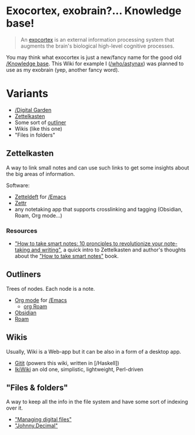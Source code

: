 # Exocortex, exobrain?... Knowledge base!

> An [exocortex](https://transhumanism.fandom.com/wiki/Exocortex) is an external information processing system that augments the brain's biological high-level cognitive processes.

You may think what exocortex is just a new/fancy name for the good old [/Knowledge base](). This Wiki for example I ([/who/astynax]()) was planned to use as my exobrain (yep, another fancy word).

# Variants

- [/Digital Garden]()
- [Zettelkasten](https://zettelkasten.de/posts/overview/)
- Some sort of [outliner](https://en.wikipedia.org/wiki/Outliner)
- Wikis (like this one)
- "Files in folders"

## Zettelkasten

A way to link small notes and can use such links to get some insights about the big areas of information.

Software:

- [Zetteldeft](https://github.com/EFLS/zetteldeft) for [/Emacs]()
- [Zettr](https://www.zettlr.com/)
- any notetaking app that supports crosslinking and tagging (Obsidian, Roam, Org mode...)

### Resources

- ["How to take smart notes: 10 pronciples to revolutionize your note-taking and writing"](https://fortelabs.co/blog/how-to-take-smart-notes), a quick intro to Zettelkasten and author's thoughts about the ["How to take smart notes"](https://www.goodreads.com/book/show/34507927-how-to-take-smart-notes) book.

## Outliners

Trees of nodes. Each node is a note.

- [Org mode](https://orgmode.org/) for [/Emacs]()
  - [org Roam](https://www.orgroam.com)
- [Obsidian](https://obsidian.md/)
- [Roam](https://roamresearch.com/)

## Wikis

Usually, Wiki is a Web-app but it can be also in a form of a desktop app.

- [Gitit](https://hackage.haskell.org/package/gitit) (powers this wiki, written in [/Haskell])
- [IkiWiki](https://ikiwiki.info) an old one, simplistic, lightweight, Perl-driven

## "Files & folders"

A way to keep all the info in the file system and have some sort of indexing over it.

- ["Managing digital files"](https://karl-voit.at/managing-digital-photographs/)
- ["Johnny.Decimal"](https://johnnydecimal.com/)
